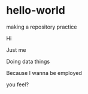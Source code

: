 # hello-world
making a repository practice

Hi

Just me

Doing data things

Because I wanna be employed

you feel?
